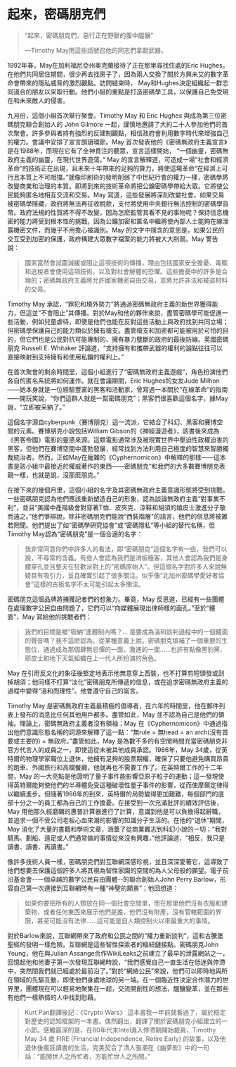 # 起來，密碼朋克們

> “起來，密碼朋克們，惡行正在野獸的腹中醞釀”
>
> —Timothy May用這些話號召他的同志們拿起武器。

1992年春，May在加利福尼亞州奧克蘭接待了正在那里尋找住處的Eric Hughes。在他們共同居住期間，很少再去找房子了，因為兩人交換了關於方興未艾的數字革命會帶來的隱私威脅的激烈觀點。訪問結束時， May和Hughes決定組織起一群志同道合的朋友以采取行動。他們小組的重點是打造密碼學工具，以保護自己免受現在和未來敵人的侵害。

九月份，這個小組首次舉行聚會。Timothy May 和 Eric Hughes 與成為第三位密碼朋克聯合創始人的 John Gilmore 一起，謹慎地邀請了大約二十人參加他們的首次聚會。許多參與者持有強烈的反建制觀點，相信政府會利用數字時代來增強自己的權力。會議中安排了宣言朗讀環節。May 首次發表他的《密碼無政府主義宣言》是在1988年，而現在它有了全神貫注的聽眾，宣言這樣開始，
“一個幽靈，密碼無政府主義的幽靈，在現代世界遊蕩。” May 的宣言解釋道，可造成一場“社會和經濟革命”的技術正在出現，且未來十年帶來的足夠的算力，將使這場革命“在經濟上可行且本質上不可阻擋。”就像印刷術的發明削弱了中世紀行會的權力一樣，密碼學將改變商業和治理的本質。即將到來的技術革命將把公鑰密碼學帶給大眾。它將使公民能夠匿名地相互交流和交易。May 寫道，這些發展將深刻改變社會，如果交易被密碼學隱藏，政府將無法再征收稅款，支付將使用中央銀行無法控制的密碼學貨幣。政府法規的性質將不得不改變，因為怎麽監管其看不見的事物呢？保持信息機密的能力將受到根本性的挑戰，因為公鑰加密和匿名中繼將使內部人士能夠在線泄露機密文件，而幾乎不用擔心被識別。May 的文字中隱含的意思是，如果公民的交互受到加密的保護，政府構建大眾數字檔案的能力將被大大削弱。May 警告說：

> 國家當然會試圖減緩或阻止這項技術的傳播，理由包括國家安全擔憂、毒販和逃稅者會使用這項技術，以及對社會解體的恐懼。這些擔憂中的許多是合理的；密碼無政府主義將允許國家機密自由交易，並將允許非法和被盜材料的交易。

Timothy May 承認，“罪犯和境外勢力”將通過密碼無政府主義的新世界獲得能力，但這並“不會阻止”其傳播。對於May和他的夥伴來說，盡管密碼學可能促進一些活動，例如兒童虐待，即使是他們也能在反對這些活動上與政府找到共同立場；但密碼學保護自己的能力類似於擁有槍支。盡管槍支和加密都可能被用於可怕的目的，但它們也是公民對抗可能專制的、擁有暴力壟斷的政府的最後防線。英國密碼朋克 Russell E. Whitaker 評論道，“支持擁有和攜帶武器的權利的論點往往可以直接映射到支持擁有和使用私鑰的權利上。”

在首次聚會的剩余時間里，這個小組進行了“密碼無政府主義遊戲”，角色扮演他們各自的匿名系統將如何運作。就在會議期間，Eric Hughes的女友Jude Milhon——她本身就是一位經驗豐富的黑客和活動家，曾寫過一本關於“在線革命”的指南——開玩笑說，“你們這群人就是一幫密碼朋克”；黑客們很喜歡這個名字，據May說，“立即被采納了。”

這個名字源自cyberpunk（賽博朋克）這一流派，它結合了科幻、黑客和賽博空間的元素。賽博朋克小說包括William Gibson的《神經漫遊者》，該書後來成為《黑客帝國》電影的靈感來源。這類電影通常涉及被現實世界中壓迫性政權迫害的黑客，但他們在賽博空間中蓬勃發展，經常找到方法利用自己極度的智慧來智勝獨裁統治者。然而，正如May在龐雜的《Cyphernomicon》中解釋的那樣——這本書是該小組中最接近於權威著作的東西——密碼朋克“和我們的大多數賽博朋克表親一樣，也就是說，沒那麽朋克。”

在接下來的幾個月里，這個小組的名字及其密碼無政府主義意識形態將受到挑戰。一些密碼朋克認為他們應該重新塑造自己的形象，認為談論無政府主義“對事業不利”，並且“美國中產階級會對穿著T恤、皮夾克、涼鞋和胡須的嬉皮士激進分子敬而遠之。”他們爭辯說，除非密碼朋克們能說“西裝階層”的語言，他們的信息將被置若罔聞。他們提出了如“密碼學研究協會”或“密碼隱私”等小組的替代名稱，但Timothy May認為“密碼朋克”是一個合適的名字：

> 我非常同意你們中許多人的看法，即“密碼朋克”這個名字有一些，我們可以說，不尋常的含義。有些人會認為我們是滑板極客，其他人會認為我們是身體穿孔並且整天在狂歡派對上的“密碼原始人”。但這個名字對許多人來說無疑具有吸引力，並且確實引起了很多關注。似乎像“北加州密碼學愛好者協會”這樣的古板名字不太可能引起太多關注。

密碼朋克這個品牌將捕獲記者們的想象力。畢竟，May 反思道，已經有一些團體在處理數字公民自由問題了，它們可以“向媒體展現出律師樣的面孔。”至於“體面”，May 寫給他的挑戰者們：

> 我們的目標是被“吸納”進體制內嗎？... 是要成為溫和談判過程中的一個體面的聲音嗎？我不這麽認為。從某種意義上說，密碼朋克填補了一個重要的生態位，通過成為那個肆無忌憚的一面，激進的一面……也許有點像黑豹黨、耶皮士和地下天氣組織在上一代人所扮演的角色。

May 在引用反文化的象征後堅定地表示他無意穿上西裝，也不打算剪短頭發或刮掉胡須；他同樣不打算“淡化”密碼朋克所傳遞的信息，或在追求密碼無政府主義的過程中變得“溫和而理性”。他會遵守自己的諾言。

Timothy May 是密碼無政府主義最積極的倡導者，在六年的時間里，他在郵件列表上發布的消息比任何其他用戶都多。盡管如此，May 並不認為自己是他們的領袖。理論上，密碼無政府主義者沒有領袖；May 在《Cyphernomicon》中通過指出他們意識形態名稱的詞源來解釋了這一點：“無rule = 無head = an arch(沒有首要或主要的) = 無政府。”盡管如此，May 是為數不多的有空閒時間充當密碼朋克非官方代言人的成員之一，即使這從未被其他成員承認。1986年，May 34歲，從英特爾的物理學家職位上退休，他擁有足夠的股票期權，確保了只要他避免購買昂貴的跑車、外國旅行和高檔餐廳，他就再也不需要工作了。在英特爾工作的十二年間，May 的一大亮點是他證明了量子事件能影響亞原子粒子的運動；這一發現使得英特爾能夠使他們的半導體免受這種破壞性量子事件的影響，從而使摩爾定律得以繼續進步。但隨著1986年的到來，英特爾的局勢變得更加艱難，每個部門的底部十分之一的員工都為自己的工作擔憂。在接受到一次充滿批評的績效評估後，May 用他那久經磨礪的惠普計算器進行了計算，意識到他是可以負擔得起辭職，並追求一個不受公司老板心血來潮的影響的知識分子生活的。在他的“退休”期間，May 消化了大量的書籍和學術文章，涵蓋了從商業雜志到科幻小說的一切；“我對騎馬、劃船、遠足或人們通常做的事情從來沒有興趣，”他評論道，“相反，我只是讀書、讀書、再讀書。”

像許多技術人員一樣，密碼朋克們對互聯網深感珍視，並且深深愛著它，這導致了他們想要去保護這個許多人將其視為智性家園的空間的為人父母般的願望。電子前沿基金會--一個卓越的數字公民自由團體--的聯合創始人John Perry Barlow，形容自己第一次連接到互聯網時有一種“神聖的願景”；他回想道：

> 如果你要把所有的人類放在同一個社會空間里，而在那里他們沒有衣服和建築物，或者任何東西來展示他們是誰，他們沒有財產，沒有管轄範圍的界限，甚至可能沒有法律……這可能是自人類控制火以來最重大的事情。

對於Barlow來說，互聯網帶來了政府和公民之間的“權力重新談判”，這和古騰堡聖經的發明一樣危險。互聯網是這些智性探索者的樞紐鏈接點。密碼朋克John Young，他在與Julian Assange合作WikiLeaks之前建立了最早的泄露網站之一，回憶起他和他妻子第一次發現互聯網時說，“我們感覺自己一直生活在低迷與停滯中，突然間我們就已經處於最前沿了。”對於“網絡公民”來說，他們可以即時地與所在領域的先驅互動，即使他們身處地球的另一端。在一個臨近性決定合作潛力的世界里，團體現在可以輕易地聚集在一起，交流開創性的想法，醞釀變革，並在那些有他們一樣熱情的人中找到慰藉。

> Kurt Pan翻譯後記：《Crypto Wars》 這本書我一年前就看過了，屬於框定對歷史的認知框架的一本書。偶然翻出，翻譯了關於密碼朋克小組建立的一小節。感觸最深的是，在80年代末Intel進入停滯期開始裁員，Timothy May 34 歲 FIRE (Financial Independence, Retire Early) 的故事，以及他退休後瘋狂讀書的生活，完美契合了清人張潮在《幽夢影》中的一句話：“能閒世人之所忙者，方能忙世人之所閒。”